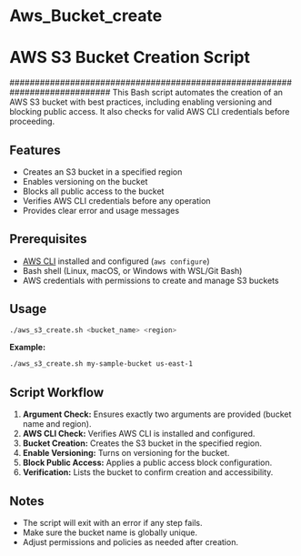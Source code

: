 # Aws_Bucket_create
# AWS S3 Bucket Creation Script
############################################################################
This Bash script automates the creation of an AWS S3 bucket with best practices, including enabling versioning and blocking public access. It also checks for valid AWS CLI credentials before proceeding.

## Features

- Creates an S3 bucket in a specified region
- Enables versioning on the bucket
- Blocks all public access to the bucket
- Verifies AWS CLI credentials before any operation
- Provides clear error and usage messages

## Prerequisites

- [AWS CLI](https://aws.amazon.com/cli/) installed and configured (`aws configure`)
- Bash shell (Linux, macOS, or Windows with WSL/Git Bash)
- AWS credentials with permissions to create and manage S3 buckets

## Usage

```bash
./aws_s3_create.sh <bucket_name> <region>
```

**Example:**
```bash
./aws_s3_create.sh my-sample-bucket us-east-1
```

## Script Workflow

1. **Argument Check:** Ensures exactly two arguments are provided (bucket name and region).
2. **AWS CLI Check:** Verifies AWS CLI is installed and configured.
3. **Bucket Creation:** Creates the S3 bucket in the specified region.
4. **Enable Versioning:** Turns on versioning for the bucket.
5. **Block Public Access:** Applies a public access block configuration.
6. **Verification:** Lists the bucket to confirm creation and accessibility.

## Notes

- The script will exit with an error if any step fails.
- Make sure the bucket name is globally unique.
- Adjust permissions and policies as needed after creation.
